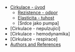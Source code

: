   * [Cirkulace - úvod](#index.md)
    * [Rezistence - odpor](#komponentyOdpor.md)
    * [Elasticita - tuhost](#komponentyElastic.md)
    * [Srdce jako pumpa]
  * [Cirkulace - nepulzující]
  * [Cirkulace - hemodynamika]
  * [Cirkulace - respirace]
  * [Authors and References](#about.md)
